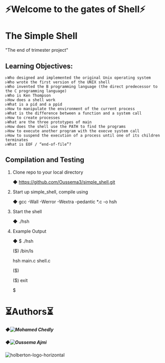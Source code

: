 # ⚡Welcome to the gates of Shell⚡

# The Simple Shell
"The end of trimester project"


## Learning Objectives:

    ▷Who designed and implemented the original Unix operating system
    ▷Who wrote the first version of the UNIX shell
    ▷Who invented the B programming language (the direct predecessor to the C programming language)
    ▷Who is Ken Thompson
    ▷How does a shell work
    ▷What is a pid and a ppid
    ▷How to manipulate the environment of the current process
    ▷What is the difference between a function and a system call
    ▷How to create processes
    ▷What are the three prototypes of main
    ▷How does the shell use the PATH to find the programs
    ▷How to execute another program with the execve system call
    ▷How to suspend the execution of a process until one of its children terminates
    ▷What is EOF / “end-of-file”?

## Compilation and Testing

1) Clone repo to your local directory

   ◆ https://github.com/Oussema3/simple_shell.git

2) Start up simple_shell, compile using

   ◆ gcc -Wall -Werror -Wextra -pedantic *.c -o hsh

3) Start the shell

   ◆ ./hsh

4) Example Output

   ◆ $ ./hsh
   
    ($) /bin/ls
   
    hsh main.c shell.c
   
    ($)
   
    ($) exit
   
    $


# ⏳Authors⏳
#####   ◆![Mohamed Chedly](https://github.com/chedly99)
   
#####   ◆![Oussema Ajmi](https://github.com/Oussema3)
   
   
   ![holberton-logo-horizontal](https://user-images.githubusercontent.com/70922643/99154853-3a0f1300-26b3-11eb-9a7d-091c4fac1212.jpg)


